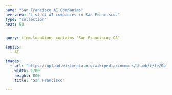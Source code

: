 ```yaml
---
name: "San Francisco AI Companies"
overview: "List of AI companies in San Francisco."
type: "collection"
heat: 50


query: item.locations contains 'San Francisco, CA'

topics:
  - AI

images:
  - url: "https://upload.wikimedia.org/wikipedia/commons/thumb/f/fe/Golden_Fog%2C_San_Francisco.jpg/1200px-Golden_Fog%2C_San_Francisco.jpg"
    width: 1200
    height: 800
    title: "San Francisco"

---
```


